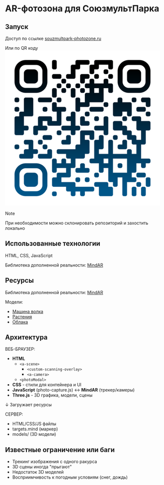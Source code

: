 # AR-фотозона для СоюзмультПарка
## Запуск
Доступ по ссылке [souzmultpark-photozone.ru](https://souzmultpark-photozone.ru/)

Или по QR коду
![QR Code](/images/qr-code.png)


> [!NOTE] 
> При необходимости можно склонировать репозиторий и захостить локально

## Использованные технологии
HTML, CSS, JavaScript

Библиотека дополненной реальности: [MindAR](https://hiukim.github.io/mind-ar-js-doc/)

## Ресурсы
Библиотека дополненной реальности: [MindAR](https://hiukim.github.io/mind-ar-js-doc/)

Модели:
 - [Машина волка](https://sketchfab.com/3d-models/volks-wolfs-car-nu-pogodi-62239be23535431aa73736c14e5b7272)
 - [Растения](https://sketchfab.com/3d-models/plants-kit-6c2980169c1e44e499d94a67c1752477)
 - [Облака](https://free-game-assets.itch.io/free-horizontal-game-backgrounds)

## Архитектура
ВЕБ-БРАУЗЕР:
- **HTML**
  - `<a-scene>`
    - `<custom-scanning-overlay>`
    - `<a-camera>`
  - `<photoModal>`
- **CSS** - стили для контейнера и UI
- **JavaScript** (photo-capture.js) ↔ **MindAR** (трекер/камеры)
- **Three.js** - 3D графика, модели, сцены

↓ Загружает ресурсы

СЕРВЕР:
- HTML/CSS/JS файлы
- targets.mind (маркер)
- models/ (3D модели)

## Известные ограничение или баги
 - Трекинг изображения с одного ракурса
 - 3D сцены иногда "прыгают"
 - Недостаток 3D моделей
 - Восприимчивость к погодным условиям (снег, дождь)